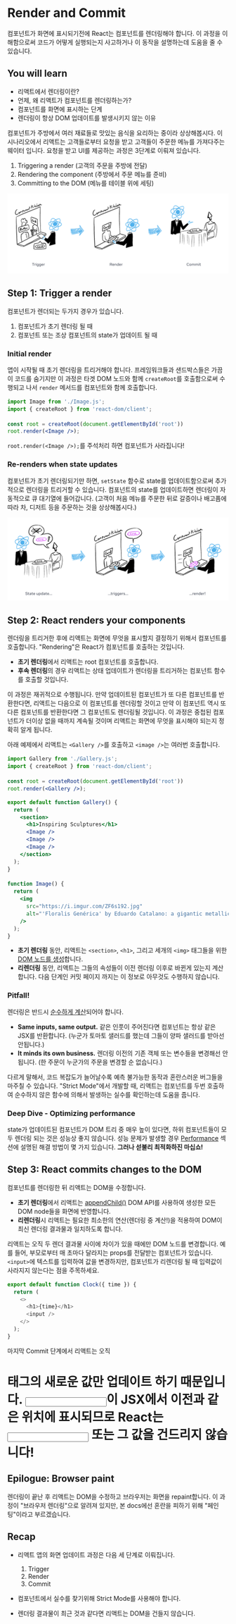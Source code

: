 # Render and Commit

컴포넌트가 화면에 표시되기전에 React는 컴포넌트를 렌더링해야 합니다. 이 과정을 이해함으로써 코드가 어떻게 실행되는지 사고하거나 이 동작을 설명하는데 도움을 줄 수 있습니다.

## You will learn
- 리액트에서 렌더링이란?
- 언제, 왜 리액트가 컴포넌트를 렌더링하는가?
- 컴포넌트를 화면에 표시하는 단계
- 렌더링이 항상 DOM 업데이트를 발생시키지 않는 이유

컴포넌트가 주방에서 여러 재료들로 맛있는 음식을 요리하는 중이라 상상해봅시다. 이 시나리오에서 리액트는 고객들로부터 요청을 받고 고객들이 주문한 메뉴를 가져다주는 웨이터 입니다. 요청을 받고 UI를 제공하는 과정은 3단계로 이뤄져 있습니다.

1. Triggering a render (고객의 주문을 주방에 전달)
2. Rendering the component (주방에서 주문 메뉴를 준비)
3. Committing to the DOM (메뉴를 테이블 위에 세팅)

![](images/step1.png)

## Step 1: Trigger a render 
컴포넌트가 렌더되는 두가지 경우가 있습니다.

1. 컴포넌트가 초기 렌더링 될 때
2. 컴포넌트 또는 조상 컴포넌트의 state가 업데이트 될 때

### Initial render 
앱이 시작될 때 초기 렌더링을 트리거해야 합니다. 프레임워크들과 샌드박스들은 가끔 이 코드를 숨기지만 이 과정은 타겟 DOM 노드와 함께 `createRoot`를 호출함으로써 수행되고 나서 `render` 메서드를 컴포넌트와 함께 호출합니다.

```jsx
import Image from './Image.js';
import { createRoot } from 'react-dom/client';

const root = createRoot(document.getElementById('root'))
root.render(<Image />);
```

`root.render(<Image />);`를 주석처리 하면 컴포넌트가 사라집니다!

### Re-renders when state updates 

컴포넌트가 초기 렌더링되기만 하면, `setState` 함수로 state를 업데이트함으로써 추가적으로 렌더링을 트리거할 수 있습니다. 컴포넌트의 state를 업데이트하면 렌더링이 자동적으로 큐 대기열에 들어갑니다. (고객이 처음 메뉴를 주문한 뒤로 갈증이나 배고픔에 따라 차, 디저트 등을 주문하는 것을 상상해봅시다.)

![](images/step2.png)

## Step 2: React renders your components 

렌더링을 트리거한 후에 리액트는 화면에 무엇을 표시할지 결정하기 위해서 컴포넌트를 호출합니다. "Rendering"은 React가 컴포넌트를 호출하는 것입니다. 

- **초기 렌더링**에서 리액트는 root 컴포넌트를 호출합니다.
- **후속 렌더링**의 경우 리액트는 상태 업데이트가 렌더링을 트리거하는 컴포넌트 함수를 호출할 것입니다.

이 과정은 재귀적으로 수행됩니다. 만약 업데이트된 컴포넌트가 또 다른 컴포넌트를 반환한다면, 리액트는 다음으로 이 컴포넌트를 렌더링할 것이고 만약 이 컴포넌트 역시 또 다른 컴포넌트를 반환한다면 그 컴포넌트도 렌더링될 것입니다. 이 과정은 중첩된 컴포넌트가 더이상 없을 때까지 계속될 것이며 리액트는 화면에 무엇을 표시해야 되는지 정확히 알게 됩니다.

아래 예제에서 리액트는 `<Gallery />`를 호출하고 `<image />`는 여러번 호출합니다.
```jsx
import Gallery from './Gallery.js';
import { createRoot } from 'react-dom/client';

const root = createRoot(document.getElementById('root'))
root.render(<Gallery />);
```

```jsx
export default function Gallery() {
  return (
    <section>
      <h1>Inspiring Sculptures</h1>
      <Image />
      <Image />
      <Image />
    </section>
  );
}

function Image() {
  return (
    <img
      src="https://i.imgur.com/ZF6s192.jpg"
      alt="'Floralis Genérica' by Eduardo Catalano: a gigantic metallic flower sculpture with reflective petals"
    />
  );
}
```

- **초기 렌더링** 동안, 리액트는 `<section>`, `<h1>`, 그리고 세개의 `<img>` 태그들을 위한 [DOM 노드를 생성](https://developer.mozilla.org/en-US/docs/Web/API/Document/createElement)합니다.
- **리렌더링** 동안, 리액트는 그들의 속성들이 이전 렌더링 이후로 바뀐게 있는지 계산합니다. 다음 단계인 커밋 페이지 까지는 이 정보로 아무것도 수행하지 않습니다.

### Pitfall!

렌더링은 반드시 [순수하게 계산](https://react.dev/learn/keeping-components-pure)되어야 합니다.

- **Same inputs, same output.** 같은 인풋이 주어진다면 컴포넌트는 항상 같은 JSX를 반환합니다. (누군가 토마토 샐러드를 했는데 그들이 양파 샐러드를 받아선 안됩니다.)
- **It minds its own business.** 렌더링 이전의 기존 객체 또는 변수들을 변경해선 안됩니다. (한 주문이 누군가의 주문을 변경할 순 없습니다.)

다르게 말해서, 코드 복잡도가 늘어날수록 예측 불가능한 동작과 혼란스러운 버그들을 마주칠 수 있습니다. "Strict Mode"에서 개발할 때, 리액트는 컴포넌트를 두번 호출하여 순수하지 않은 함수에 의해서 발생하는 실수를 확인하는데 도움을 줍니다.

### Deep Dive - Optimizing performance 

state가 업데이트된 컴포넌트가 DOM 트리 중 매우 높이 있다면, 하위 컴포넌트들이 모두 렌더링 되는 것은 성능상 좋지 않습니다. 성능 문제가 발생할 경우 [Performance](https://legacy.reactjs.org/docs/optimizing-performance.html) 섹션에 설명된 해결 방법이 몇 가지 있습니다. **그러나 섣불리 최적화하진 마십쇼!**

## Step 3: React commits changes to the DOM

컴포넌트를 렌더링한 뒤 리액트는 DOM을 수정합니다.

- **초기 렌더링**에서 리액트는 [appendChild()](https://developer.mozilla.org/en-US/docs/Web/API/Node/appendChild) DOM API를 사용하여 생성한 모든 DOM node들을 화면에 반영합니다.
- **리렌더링**시 리액트는 필요한 최소한의 연산(렌더링 중 계산!)을 적용하여 DOM이 최신 렌더링 결과물과 일치하도록 합니다.

리액트는 오직 두 렌더 결과물 사이에 차이가 있을 때에만 DOM 노드를 변경합니다. 예를 들어, 부모로부터 매 초마다 달라지는 props를 전달받는 컴포넌트가 있습니다. `<input>`에 텍스트를 입력하여 값을 변경하지만, 컴포넌트가 리렌더링 될 때 입력값이 사라지지 않는다는 점을 주목하세요.

```js
export default function Clock({ time }) {
  return (
    <>
      <h1>{time}</h1>
      <input />
    </>
  );
}
```

마지막 Commit 단계에서 리액트는 오직 <h1> 태그의 새로운 값만 업데이트 하기 때문입니다. <input>이 JSX에서 이전과 같은 위치에 표시되므로 React는 <input> 또는 그 값을 건드리지 않습니다!

## Epilogue: Browser paint 
렌더링이 끝난 후 리액트는 DOM을 수정하고 브라우저는 화면을 repaint합니다. 이 과정이 "브라우저 렌더링"으로 알려져 있지만, 본 docs에선 혼란을 피하기 위해 "페인팅"이라고 부르겠습니다.

## Recap
- 리액트 앱의 화면 업데이트 과정은 다음 세 단계로 이뤄집니다.
  1. Trigger
  2. Render
  3. Commit

- 컴포넌트에서 실수를 찾기위해 Strict Mode를 사용해야 합니다.
- 렌더링 결과물이 최근 것과 같다면 리액트는 DOM을 건들지 않습니다.